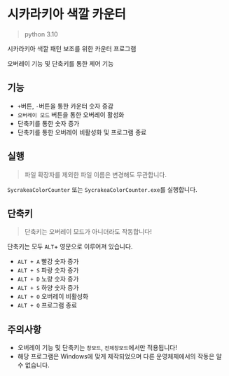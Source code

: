 # 시카라키아 색깔 카운터
> python 3.10
> 
시카라키아 색깔 패턴 보조를 위한 카운터 프로그램

오버레이 기능 및 단축키를 통한 제어 기능

## 기능
 - `+`버튼, `-`버튼을 통한 카운터 숫자 증감
 - `오버레이 모드` 버튼을 통한 오버레이 활성화
 - 단축키를 통한 숫자 증가
 - 단축키를 통한 오버레이 비활성화 및 프로그램 종료

## 실행
> 파일 확장자를 제외한 파일 이름은 변경해도 무관합니다.

`SycrakeaColorCounter` 또는 `SycrakeaColorCounter.exe`를 실행합니다.

## 단축키
> 단축키는 오버레이 모드가 아니더라도 작동합니다!

단축키는 모두 `ALT`+ 영문으로 이루어져 있습니다.
 - `ALT + A` 빨강 숫자 증가
 - `ALT + S` 파랑 숫자 증가
 - `ALT + D` 노랑 숫자 증가
 - `ALT + S` 하양 숫자 증가
 - `ALT + O` 오버레이 비활성화
 - `ALT + Q` 프로그램 종료

## 주의사항
 - 오버레이 기능 및 단축키는 `창모드`, `전체창모드`에서만 적용됩니다!
 - 해당 프로그램은 Windows에 맞게 제작되었으며 다른 운영체제에서의 작동은 알 수 없습니다.

